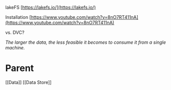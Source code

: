 
lakeFS
[https://lakefs.io/](https://lakefs.io/)

Installation
[https://www.youtube.com/watch?v=8nO7RT411nA](https://www.youtube.com/watch?v=8nO7RT411nA)

vs. DVC?

_The larger the data, the less feasible it becomes to consume it from a single machine._

# Parent

[[Data]]
[[Data Store]]
